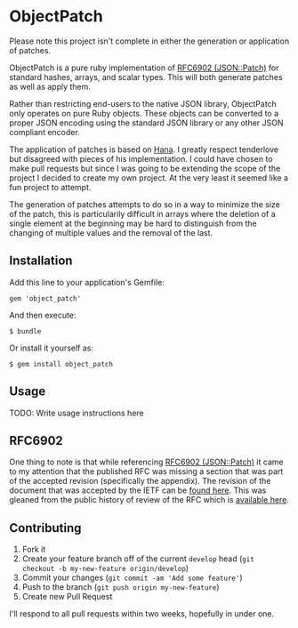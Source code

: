 # ObjectPatch

Please note this project isn't complete in either the generation or application
of patches.

ObjectPatch is a pure ruby implementation of [RFC6902
(JSON::Patch)](http://tools.ietf.org/rfc/rfc6902.txt) for standard hashes,
arrays, and scalar types. This will both generate patches as well as apply
them.

Rather than restricting end-users to the native JSON library, ObjectPatch only
operates on pure Ruby objects. These objects can be converted to a proper JSON
encoding using the standard JSON library or any other JSON compliant encoder.

The application of patches is based on
[Hana](http://github.com/tenderlove/hana). I greatly respect tenderlove but
disagreed with pieces of his implementation. I could have chosen to make pull
requests but since I was going to be extending the scope of the project I
decided to create my own project. At the very least it seemed like a fun
project to attempt.

The generation of patches attempts to do so in a way to minimize the size of
the patch, this is particularily difficult in arrays where the deletion of a
single element at the beginning may be hard to distinguish from the changing of
multiple values and the removal of the last.

## Installation

Add this line to your application's Gemfile:

    gem 'object_patch'

And then execute:

    $ bundle

Or install it yourself as:

    $ gem install object_patch

## Usage

TODO: Write usage instructions here

## RFC6902

One thing to note is that while referencing [RFC6902
(JSON::Patch)](http://tools.ietf.org/rfc/rfc6902.txt) it came to my attention
that the published RFC was missing a section that was part of the accepted
revision (specifically the appendix). The revision of the document that was
accepted by the IETF can be [found
here](http://tools.ietf.org/id/draft-ietf-appsawg-json-patch-10.txt). This was
gleaned from the public history of review of the RFC which is [available
here](https://datatracker.ietf.org/doc/rfc6902/history/).

## Contributing

1. Fork it
2. Create your feature branch off of the current `develop` head (`git checkout
   -b my-new-feature origin/develop`)
3. Commit your changes (`git commit -am 'Add some feature'`)
4. Push to the branch (`git push origin my-new-feature`)
5. Create new Pull Request

I'll respond to all pull requests within two weeks, hopefully in under one.

